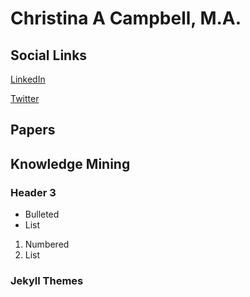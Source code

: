 # Christina A Campbell, M.A.

## Social Links

[LinkedIn](https://www.linkedin.com/in/christina-c-31512219/)

[Twitter](https://twitter.com/jinxc6/)

## Papers

## Knowledge Mining


### Header 3

- Bulleted
- List

1. Numbered
2. List


### Jekyll Themes
